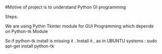 #Motive of project is to understand Python GI programming 

Steps:

We are using Pythin Tkinter module for GUI Programming which depende on Python-tk Module

So if python-tk install is missing it . Install it , as in UBUNTU systems : sudo apt-get install python-tk


